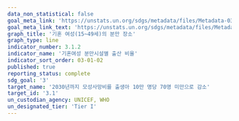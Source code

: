 ```yaml
---
data_non_statistical: false
goal_meta_link: 'https://unstats.un.org/sdgs/metadata/files/Metadata-03-01-02.pdf'
goal_meta_link_text: 'https://unstats.un.org/sdgs/metadata/files/Metadata-03-01-02.pdf'
graph_title: '기혼 여성(15~49세)의 분만 장소'
graph_type: line
indicator_number: 3.1.2
indicator_name: '기혼여성 분만시설별 출산 비율'
indicator_sort_order: 03-01-02
published: true
reporting_status: complete
sdg_goal: '3'
target_name: '2030년까지 모성사망비를 출생아 10만 명당 70명 미만으로 감소'
target_id: '3.1'
un_custodian_agency: UNICEF, WHO
un_designated_tier: 'Tier I'
---
```


